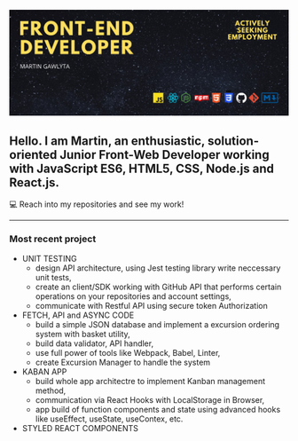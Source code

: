 ![BackgroundPic](./Czarny%20i%20Żółte%20Męskie%20Sport%20Facebook%20Zdjęcie%20w%20Tle.png)

## Hello. I am Martin, an enthusiastic, solution-oriented Junior Front-Web Developer working with JavaScript ES6, HTML5, CSS, Node.js and React.js.

💻 Reach into my repositories and see my work!

---

### Most recent project

-   UNIT TESTING
    -   design API architecture, using Jest testing library write neccessary unit tests,
    -   create an client/SDK working with GitHub API that performs certain operations on your repositories and account settings,
    -   communicate with Restful API using secure token Authorization
-   FETCH, API and ASYNC CODE
    -   build a simple JSON database and implement a excursion ordering system with basket utility,
    -   build data validator, API handler,
    -   use full power of tools like Webpack, Babel, Linter,
    -   create Excursion Manager to handle the system
-   KABAN APP
    -   build whole app architectre to implement Kanban management method,
    -   communication via React Hooks with LocalStorage in Browser,
    -   app build of function components and state using advanced hooks like useEffect, useState, useContex, etc.
-   STYLED REACT COMPONENTS
